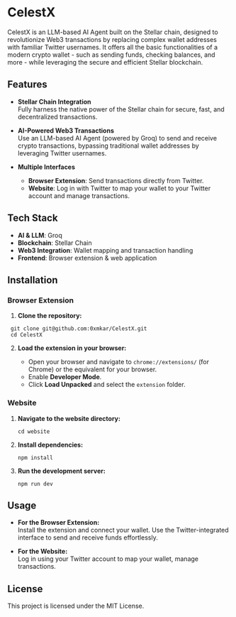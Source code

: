 # CelestX 

CelestX  is an LLM-based AI Agent built on the Stellar chain, designed to revolutionize Web3 transactions by replacing complex wallet addresses with familiar Twitter usernames. It offers all the basic functionalities of a modern crypto wallet - such as sending funds, checking balances, and more - while leveraging the secure and efficient Stellar blockchain.

## Features

- **Stellar Chain Integration**  
  Fully harness the native power of the Stellar chain for secure, fast, and decentralized transactions.

- **AI-Powered Web3 Transactions**  
  Use an LLM-based AI Agent (powered by Groq) to send and receive crypto transactions, bypassing traditional wallet addresses by leveraging Twitter usernames.

- **Multiple Interfaces**
  - **Browser Extension**: Send transactions directly from Twitter.
  - **Website**: Log in with Twitter to map your wallet to your Twitter account and manage transactions.

## Tech Stack

- **AI & LLM**: Groq
- **Blockchain**: Stellar Chain
- **Web3 Integration**: Wallet mapping and transaction handling
- **Frontend**: Browser extension & web application

## Installation

### Browser Extension

1. **Clone the repository:**

```
 git clone git@github.com:0xmkar/CelestX.git
 cd CelestX 
```

2. **Load the extension in your browser:**

   - Open your browser and navigate to `chrome://extensions/` (for Chrome) or the equivalent for your browser.
   - Enable **Developer Mode**.
   - Click **Load Unpacked** and select the `extension` folder.

### Website

1. **Navigate to the website directory:**

   ```
   cd website
   ```

2. **Install dependencies:**

   ```
   npm install
   ```

3. **Run the development server:**

   ```
   npm run dev
   ```

## Usage

- **For the Browser Extension:**  
  Install the extension and connect your wallet. Use the Twitter-integrated interface to send and receive funds effortlessly.

- **For the Website:**  
  Log in using your Twitter account to map your wallet, manage transactions.

## License

This project is licensed under the MIT License.
